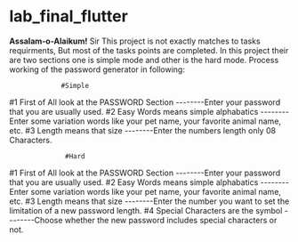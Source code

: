 # lab_final_flutter
**Assalam-o-Alaikum!**
Sir This project is not exactly matches to tasks requirments, But most of the tasks points are completed.
In this project their are two sections one is simple mode and other is the hard mode.
Process working of the password generator in following:

                 #Simple

#1 First of All look at the PASSWORD Section
   --------Enter your password that you are usually used.
#2 Easy Words means simple alphabatics
   --------Enter some variation words like your pet name, your favorite animal name, etc.
#3 Length means that size 
   --------Enter the numbers length only 08 Characters.
   
                  #Hard

#1 First of All look at the PASSWORD Section
   --------Enter your password that you are usually used.
#2 Easy Words means simple alphabatics
   --------Enter some variation words like your pet name, your favorite animal name, etc.
#3 Length means that size 
   --------Enter the number you want to set the limitation of a new password length.
#4 Special Characters are the symbol
   --------Choose whether the new password includes special characters or not.
